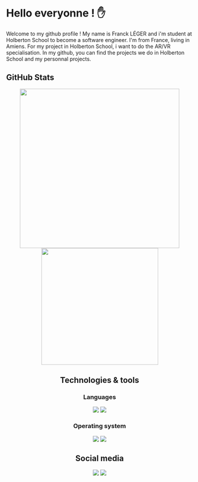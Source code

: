 # Hello everyonne ! :raised_hand:

Welcome to my github profile ! My name is Franck LÉGER and i'm student at Holberton School to become a software engineer.
I'm from France, living in Amiens.
For my project in Holberton School, i want to do the AR/VR specialisation.
In my github, you can find the projects we do in Holberton School and my personnal projects.

## GitHub Stats

<div align="center">

<img width="430" src="https://github-readme-stats.vercel.app/api?username=falendrac&theme=dark&show_icons=true&hide=stars" />

<img width="315" src="https://github-readme-stats.vercel.app/api/top-langs/?username=falendrac&langs_count=8&theme=dark&show_icons=true&hide=stars" />

<div />

## Technologies & tools

### Languages

![](https://img.shields.io/badge/Language-C-informational?style=plastic&logo=C&logoColor0a83f4&color=blue)
![](https://img.shields.io/badge/Language-Python-informational?style=plastic&logo=python&logoColor0a83f4&color=blue)

### Operating system

![](https://img.shields.io/badge/OS-Linux-informational?style=plastic&logo=Linux&logoColor0a83f4&color=blueviolet)
![](https://img.shields.io/badge/OS-Windows-informational?style=plastic&logo=Windows&logoColor0a83f4&color=blueviolet)

## Social media

<div align ="center>

<a href="https://twitter.com/FKLeger"> <img src="https://img.shields.io/badge/Twitter-1DA1F2?style=for-the-badge&logo=twitter&logoColor=white" /> </a>
<a href="https://www.linkedin.com/in/franck-leger-430213210/"> <img src="https://img.shields.io/badge/LinkedIn-0077B5?style=for-the-badge&logo=linkedin&logoColor=white" /> </a>

<div />